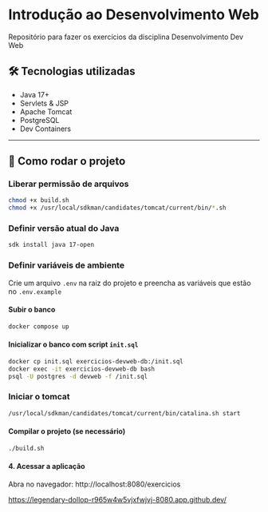 # Introdução ao Desenvolvimento Web

Repositório para fazer os exercícios da disciplina Desenvolvimento Dev Web

## 🛠 Tecnologias utilizadas

- Java 17+
- Servlets & JSP
- Apache Tomcat
- PostgreSQL
- Dev Containers

---

## 🚀 Como rodar o projeto

### Liberar permissão de arquivos

```bash
chmod +x build.sh
chmod +x /usr/local/sdkman/candidates/tomcat/current/bin/*.sh
```

### Definir versão atual do Java

```bash
sdk install java 17-open
```

### Definir variáveis de ambiente

Crie um arquivo `.env` na raiz do projeto e preencha as variáveis que estão no `.env.example`

#### Subir o banco

```bash
docker compose up
```

#### Inicializar o banco com script `init.sql`

```bash
docker cp init.sql exercicios-devweb-db:/init.sql
docker exec -it exercicios-devweb-db bash
psql -U postgres -d devweb -f /init.sql
```

### Iniciar o tomcat

```bash
/usr/local/sdkman/candidates/tomcat/current/bin/catalina.sh start
```

#### Compilar o projeto (se necessário)

```bash
./build.sh
```

#### 4. Acessar a aplicação

Abra no navegador: http://localhost:8080/exercicios

https://legendary-dollop-r965w4w5vjxfwjvj-8080.app.github.dev/